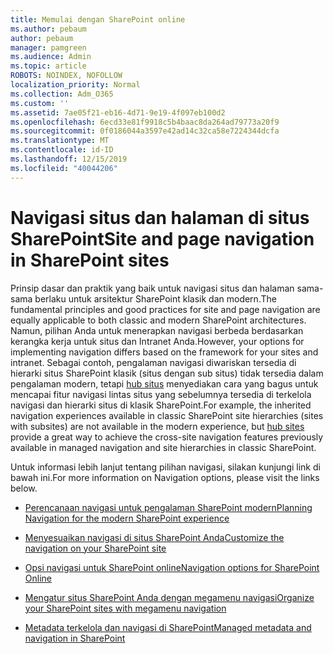 ```yaml
---
title: Memulai dengan SharePoint online
ms.author: pebaum
author: pebaum
manager: pamgreen
ms.audience: Admin
ms.topic: article
ROBOTS: NOINDEX, NOFOLLOW
localization_priority: Normal
ms.collection: Adm_O365
ms.custom: ''
ms.assetid: 7ae05f21-eb16-4d71-9e19-4f097eb100d2
ms.openlocfilehash: 6ecd33e81f9918c5b4baac8da264ad79773a20f9
ms.sourcegitcommit: 0f0186044a3597e42ad14c32ca58e7224344dcfa
ms.translationtype: MT
ms.contentlocale: id-ID
ms.lasthandoff: 12/15/2019
ms.locfileid: "40044206"
---
```

# <a name="site-and-page-navigation-in-sharepoint-sites"></a><span data-ttu-id="4690f-102">Navigasi situs dan halaman di situs SharePoint</span><span class="sxs-lookup"><span data-stu-id="4690f-102">Site and page navigation in SharePoint sites</span></span>

<span data-ttu-id="4690f-103">Prinsip dasar dan praktik yang baik untuk navigasi situs dan halaman sama-sama berlaku untuk arsitektur SharePoint klasik dan modern.</span><span class="sxs-lookup"><span data-stu-id="4690f-103">The fundamental principles and good practices for site and page navigation are equally applicable to both classic and modern SharePoint architectures.</span></span> <span data-ttu-id="4690f-104">Namun, pilihan Anda untuk menerapkan navigasi berbeda berdasarkan kerangka kerja untuk situs dan Intranet Anda.</span><span class="sxs-lookup"><span data-stu-id="4690f-104">However, your options for implementing navigation differs based on the framework for your sites and intranet.</span></span> <span data-ttu-id="4690f-105">Sebagai contoh, pengalaman navigasi diwariskan tersedia di hierarki situs SharePoint klasik (situs dengan sub situs) tidak tersedia dalam pengalaman modern, tetapi [hub situs](https://support.office.com/article/fe26ae84-14b7-45b6-a6d1-948b3966427f) menyediakan cara yang bagus untuk mencapai fitur navigasi lintas situs yang sebelumnya tersedia di terkelola navigasi dan hierarki situs di klasik SharePoint.</span><span class="sxs-lookup"><span data-stu-id="4690f-105">For example, the inherited navigation experiences available in classic SharePoint site hierarchies (sites with subsites) are not available in the modern experience, but [hub sites](https://support.office.com/article/fe26ae84-14b7-45b6-a6d1-948b3966427f) provide a great way to achieve the cross-site navigation features previously available in managed navigation and site hierarchies in classic SharePoint.</span></span>

 <span data-ttu-id="4690f-106">Untuk informasi lebih lanjut tentang pilihan navigasi, silakan kunjungi link di bawah ini.</span><span class="sxs-lookup"><span data-stu-id="4690f-106">For more information on Navigation options, please visit the links below.</span></span>

 - [<span data-ttu-id="4690f-107">Perencanaan navigasi untuk pengalaman SharePoint modern</span><span class="sxs-lookup"><span data-stu-id="4690f-107">Planning Navigation for the modern SharePoint experience</span></span>](https://docs.microsoft.com/sharepoint/plan-navigation-modern-experience)

- [<span data-ttu-id="4690f-108">Menyesuaikan navigasi di situs SharePoint Anda</span><span class="sxs-lookup"><span data-stu-id="4690f-108">Customize the navigation on your SharePoint site</span></span>](https://support.office.com/article/customize-the-navigation-on-your-sharepoint-site-3cd61ae7-a9ed-4e1e-bf6d-4655f0bf25ca)

- [<span data-ttu-id="4690f-109">Opsi navigasi untuk SharePoint online</span><span class="sxs-lookup"><span data-stu-id="4690f-109">Navigation options for SharePoint Online</span></span>](https://docs.microsoft.com/office365/enterprise/navigation-options-for-sharepoint-online)
 
- [<span data-ttu-id="4690f-110">Mengatur situs SharePoint Anda dengan megamenu navigasi</span><span class="sxs-lookup"><span data-stu-id="4690f-110">Organize your SharePoint sites with megamenu navigation</span></span>](https://techcommunity.microsoft.com/t5/Microsoft-SharePoint-Blog/Organize-your-SharePoint-sites-with-megamenu-navigation-and-new/ba-p/328068)

- [<span data-ttu-id="4690f-111">Metadata terkelola dan navigasi di SharePoint</span><span class="sxs-lookup"><span data-stu-id="4690f-111">Managed metadata and navigation in SharePoint</span></span>](https://docs.microsoft.com/sharepoint/dev/general-development/managed-metadata-and-navigation-in-sharepoint)



